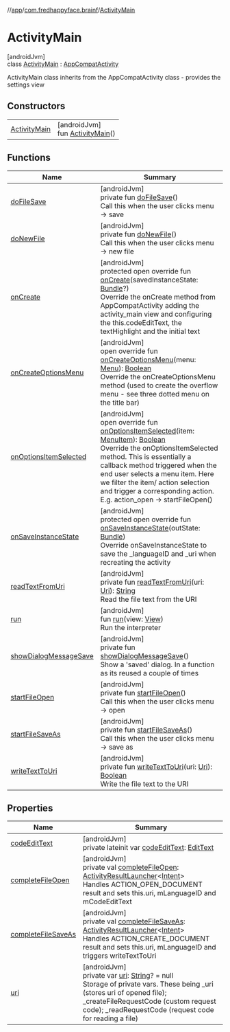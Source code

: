 //[app](../../../index.md)/[com.fredhappyface.brainf](../index.md)/[ActivityMain](index.md)

# ActivityMain

[androidJvm]\
class [ActivityMain](index.md) : [AppCompatActivity](../-activity-themable/index.md)

ActivityMain class inherits from the AppCompatActivity class - provides the settings view

## Constructors

| | |
|---|---|
| [ActivityMain](-activity-main.md) | [androidJvm]<br>fun [ActivityMain](-activity-main.md)() |

## Functions

| Name | Summary |
|---|---|
| [doFileSave](do-file-save.md) | [androidJvm]<br>private fun [doFileSave](do-file-save.md)()<br>Call this when the user clicks menu -> save |
| [doNewFile](do-new-file.md) | [androidJvm]<br>private fun [doNewFile](do-new-file.md)()<br>Call this when the user clicks menu -> new file |
| [onCreate](on-create.md) | [androidJvm]<br>protected open override fun [onCreate](on-create.md)(savedInstanceState: [Bundle](https://developer.android.com/reference/kotlin/android/os/Bundle.html)?)<br>Override the onCreate method from AppCompatActivity adding the activity_main view and configuring the this.codeEditText, the textHighlight and the initial text |
| [onCreateOptionsMenu](on-create-options-menu.md) | [androidJvm]<br>open override fun [onCreateOptionsMenu](on-create-options-menu.md)(menu: [Menu](https://developer.android.com/reference/kotlin/android/view/Menu.html)): [Boolean](https://kotlinlang.org/api/latest/jvm/stdlib/kotlin/-boolean/index.html)<br>Override the onCreateOptionsMenu method (used to create the overflow menu - see three dotted menu on the title bar) |
| [onOptionsItemSelected](on-options-item-selected.md) | [androidJvm]<br>open override fun [onOptionsItemSelected](on-options-item-selected.md)(item: [MenuItem](https://developer.android.com/reference/kotlin/android/view/MenuItem.html)): [Boolean](https://kotlinlang.org/api/latest/jvm/stdlib/kotlin/-boolean/index.html)<br>Override the onOptionsItemSelected method. This is essentially a callback method triggered when the end user selects a menu item. Here we filter the item/ action selection and trigger a corresponding action. E.g. action_open -> startFileOpen() |
| [onSaveInstanceState](on-save-instance-state.md) | [androidJvm]<br>protected open override fun [onSaveInstanceState](on-save-instance-state.md)(outState: [Bundle](https://developer.android.com/reference/kotlin/android/os/Bundle.html))<br>Override onSaveInstanceState to save the _languageID and _uri when recreating the activity |
| [readTextFromUri](read-text-from-uri.md) | [androidJvm]<br>private fun [readTextFromUri](read-text-from-uri.md)(uri: [Uri](https://developer.android.com/reference/kotlin/android/net/Uri.html)): [String](https://kotlinlang.org/api/latest/jvm/stdlib/kotlin/-string/index.html)<br>Read the file text from the URI |
| [run](run.md) | [androidJvm]<br>fun [run](run.md)(view: [View](https://developer.android.com/reference/kotlin/android/view/View.html))<br>Run the interpreter |
| [showDialogMessageSave](show-dialog-message-save.md) | [androidJvm]<br>private fun [showDialogMessageSave](show-dialog-message-save.md)()<br>Show a 'saved' dialog. In a function as its reused a couple of times |
| [startFileOpen](start-file-open.md) | [androidJvm]<br>private fun [startFileOpen](start-file-open.md)()<br>Call this when the user clicks menu -> open |
| [startFileSaveAs](start-file-save-as.md) | [androidJvm]<br>private fun [startFileSaveAs](start-file-save-as.md)()<br>Call this when the user clicks menu -> save as |
| [writeTextToUri](write-text-to-uri.md) | [androidJvm]<br>private fun [writeTextToUri](write-text-to-uri.md)(uri: [Uri](https://developer.android.com/reference/kotlin/android/net/Uri.html)): [Boolean](https://kotlinlang.org/api/latest/jvm/stdlib/kotlin/-boolean/index.html)<br>Write the file text to the URI |

## Properties

| Name | Summary |
|---|---|
| [codeEditText](code-edit-text.md) | [androidJvm]<br>private lateinit var [codeEditText](code-edit-text.md): [EditText](https://developer.android.com/reference/kotlin/android/widget/EditText.html) |
| [completeFileOpen](complete-file-open.md) | [androidJvm]<br>private val [completeFileOpen](complete-file-open.md): [ActivityResultLauncher](https://developer.android.com/reference/kotlin/androidx/activity/result/ActivityResultLauncher.html)&lt;[Intent](https://developer.android.com/reference/kotlin/android/content/Intent.html)&gt;<br>Handles ACTION_OPEN_DOCUMENT result and sets this.uri, mLanguageID and mCodeEditText |
| [completeFileSaveAs](complete-file-save-as.md) | [androidJvm]<br>private val [completeFileSaveAs](complete-file-save-as.md): [ActivityResultLauncher](https://developer.android.com/reference/kotlin/androidx/activity/result/ActivityResultLauncher.html)&lt;[Intent](https://developer.android.com/reference/kotlin/android/content/Intent.html)&gt;<br>Handles ACTION_CREATE_DOCUMENT result and sets this.uri, mLanguageID and triggers writeTextToUri |
| [uri](uri.md) | [androidJvm]<br>private var [uri](uri.md): [String](https://kotlinlang.org/api/latest/jvm/stdlib/kotlin/-string/index.html)? = null<br>Storage of private vars. These being _uri (stores uri of opened file); _createFileRequestCode (custom request code); _readRequestCode (request code for reading a file) |
